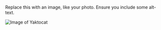 Replace this with an image, like your photo. Ensure you include some alt-text.



![Image of Yaktocat](https://octodex.github.com/images/yaktocat.png)
